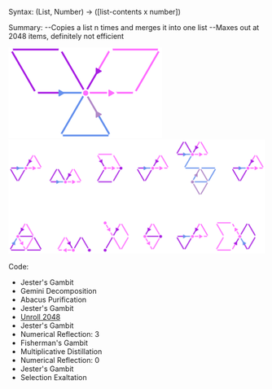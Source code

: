 Syntax:
(List, Number) -> (\[list-contents x number])

Summary:
\--Copies a list n times and merges it into one list
\--Maxes out at 2048 items, definitely not efficient 

![Cursed Unroll Loop](../../Images/Cursed%20Unroll%20Loop.png)
![Cursed Unroll Loop Code](../../Images/Cursed%20Unroll%20Loop%20Code.png)

Code:
* Jester's Gambit
* Gemini Decomposition
* Abacus Purification
* Jester's Gambit
* [Unroll 2048](Unroll%202048.md)
* Jester's Gambit
* Numerical Reflection: 3
* Fisherman's Gambit
* Multiplicative Distillation
* Numerical Reflection: 0
* Jester's Gambit
* Selection Exaltation
